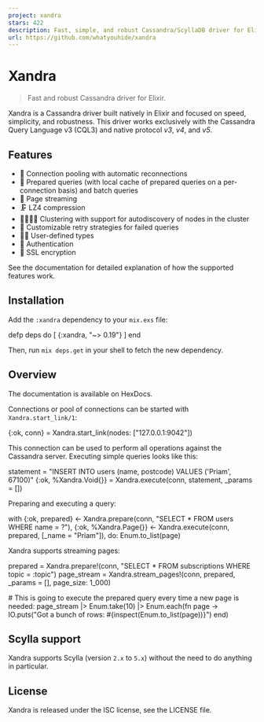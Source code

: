 ```yaml
---
project: xandra
stars: 422
description: Fast, simple, and robust Cassandra/ScyllaDB driver for Elixir.
url: https://github.com/whatyouhide/xandra
---
```


Xandra
======

> Fast and robust Cassandra driver for Elixir.

Xandra is a Cassandra driver built natively in Elixir and focused on speed, simplicity, and robustness. This driver works exclusively with the Cassandra Query Language v3 (CQL3) and native protocol _v3_, _v4_, and _v5_.

Features
--------

-   🎱 Connection pooling with automatic reconnections
-   🌯 Prepared queries (with local cache of prepared queries on a per-connection basis) and batch queries
-   📃 Page streaming
-   🗜️ LZ4 compression
-   👩‍👩‍👧‍👧 Clustering with support for autodiscovery of nodes in the cluster
-   🔁 Customizable retry strategies for failed queries
-   👩‍💻 User-defined types
-   🔑 Authentication
-   🔐 SSL encryption

See the documentation for detailed explanation of how the supported features work.

Installation
------------

Add the `:xandra` dependency to your `mix.exs` file:

defp deps do
  \[
    {:xandra, "~> 0.19"}
  \]
end

Then, run `mix deps.get` in your shell to fetch the new dependency.

Overview
--------

The documentation is available on HexDocs.

Connections or pool of connections can be started with `Xandra.start_link/1`:

{:ok, conn} \= Xandra.start\_link(nodes: \["127.0.0.1:9042"\])

This connection can be used to perform all operations against the Cassandra server. Executing simple queries looks like this:

statement \= "INSERT INTO users (name, postcode) VALUES ('Priam', 67100)"
{:ok, %Xandra.Void{}} \= Xandra.execute(conn, statement, \_params \= \[\])

Preparing and executing a query:

with {:ok, prepared} <- Xandra.prepare(conn, "SELECT \* FROM users WHERE name = ?"),
     {:ok, %Xandra.Page{}} <- Xandra.execute(conn, prepared, \[\_name \= "Priam"\]),
     do: Enum.to\_list(page)

Xandra supports streaming pages:

prepared \= Xandra.prepare!(conn, "SELECT \* FROM subscriptions WHERE topic = :topic")
page\_stream \= Xandra.stream\_pages!(conn, prepared, \_params \= \[\], page\_size: 1\_000)

\# This is going to execute the prepared query every time a new page is needed:
page\_stream
|> Enum.take(10)
|> Enum.each(fn page \-> IO.puts("Got a bunch of rows: #{inspect(Enum.to\_list(page))}") end)

Scylla support
--------------

Xandra supports Scylla (version `2.x` to `5.x`) without the need to do anything in particular.

License
-------

Xandra is released under the ISC license, see the LICENSE file.
